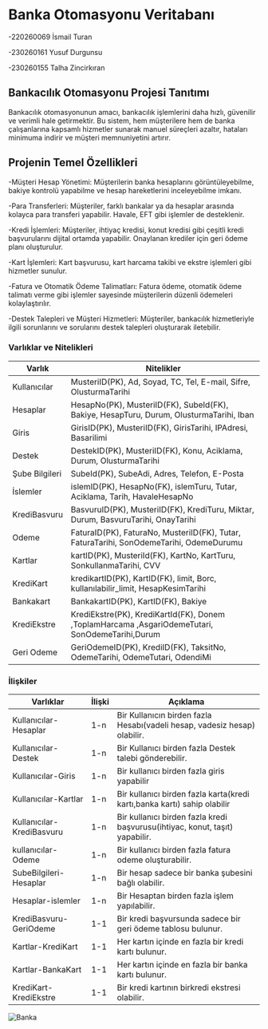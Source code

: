 <h1>Banka Otomasyonu Veritabanı</h1>


-220260069 İsmail Turan

-230260161 Yusuf Durgunsu

-230260155 Talha Zincirkıran




<h2>Bankacılık Otomasyonu Projesi Tanıtımı</h2>



Bankacılık otomasyonunun amacı, bankacılık işlemlerini daha hızlı, güvenilir ve verimli hale getirmektir. 
Bu sistem, hem müşterilere hem de banka çalışanlarına kapsamlı hizmetler sunarak manuel süreçleri azaltır, 
hataları minimuma indirir ve müşteri memnuniyetini artırır.


<h2>Projenin Temel Özellikleri</h2>



-Müşteri Hesap Yönetimi: Müşterilerin banka hesaplarını görüntüleyebilme, bakiye kontrolü yapabilme ve hesap hareketlerini inceleyebilme imkanı.

-Para Transferleri: Müşteriler, farklı bankalar ya da hesaplar arasında kolayca para transferi yapabilir. Havale, EFT gibi işlemler de desteklenir.

-Kredi İşlemleri: Müşteriler, ihtiyaç kredisi, konut kredisi gibi çeşitli kredi başvurularını dijital ortamda yapabilir. Onaylanan krediler için geri ödeme planı oluşturulur.

-Kart İşlemleri: Kart başvurusu, kart harcama takibi ve ekstre işlemleri gibi hizmetler sunulur.

-Fatura ve Otomatik Ödeme Talimatları: Fatura ödeme, otomatik ödeme talimatı verme gibi işlemler sayesinde müşterilerin düzenli ödemeleri kolaylaştırılır.

-Destek Talepleri ve Müşteri Hizmetleri: Müşteriler, bankacılık hizmetleriyle ilgili sorunlarını ve sorularını destek talepleri oluşturarak iletebilir.

<h3>Varlıklar ve Nitelikleri</h3>


| Varlık      | Nitelikler      |
|----------------|----------------|
| Kullanıcılar      | MusteriID(PK), Ad, Soyad, TC, Tel, E-mail, Sifre, OlusturmaTarihi  |
| Hesaplar     |HesapNo(PK), MusteriID(FK), SubeId(FK), Bakiye, HesapTuru, Durum, OlusturmaTarihi, Iban  |
| Giris     | GirisID(PK), MusteriID(FK), GirisTarihi, IPAdresi, Basarilimi      |
| Destek     | DestekID(PK), MusteriID(FK), Konu, Aciklama, Durum, OlusturmaTarihi      |
| Şube Bilgileri     | SubeId(PK), SubeAdi, Adres, Telefon, E-Posta      |
| İslemler      |islemID(PK), HesapNo(FK), islemTuru, Tutar, Aciklama, Tarih, HavaleHesapNo      |
| KrediBasvuru   | BasvuruID(PK), MusteriID(FK), KrediTuru, Miktar, Durum, BasvuruTarihi, OnayTarihi      |
| Odeme     | FaturaID(PK), FaturaNo, MusteriID(FK), Tutar, FaturaTarihi, SonOdemeTarihi, OdemeDurumu      |
| Kartlar      | kartID(PK), MusteriId(FK), KartNo, KartTuru, SonkullanmaTarihi, CVV     |
| KrediKart    | kredikartID(PK), KartID(FK), limit, Borc, kullanılabilir_limit, HesapKesimTarihi  |
| Bankakart    | BankakartID(PK), KartID(FK), Bakiye     |
| KrediEkstre    | KrediEkstre(PK), KrediKartId(FK), Donem ,ToplamHarcama ,AsgariOdemeTutari, SonOdemeTarihi,Durum     |
|Geri Odeme    | GeriOdemeID(PK), KrediID(FK), TaksitNo, OdemeTarihi, OdemeTutari, OdendiMi     |

<h3>İlişkiler</h3>



| Varlıklar      | İlişki       | Açıklama       |
|----------------|----------------|----------------|
| Kullanıcılar-Hesaplar      |  1-n   | Bir Kullanıcın birden fazla Hesabı(vadeli hesap, vadesiz hesap) olabilir.      |
| Kullanıcılar-Destek      | 1-n      | Bir Kullanıcı birden fazla Destek talebi gönderebilir. |
| Kullanıcılar-Giris      | 1-n      | Bir kullanıcı birden fazla giris yapabilir    |
| Kullanıcılar-Kartlar      | 1-n      | Bir kullanıcı birden fazla karta(kredi kartı,banka kartı) sahip olabilir      |
| Kullanıcılar-KrediBasvuru      | 1-n      | Bir kullanıcı birden fazla kredi başvurusu(ihtiyac, konut, taşıt) yapabilir.      |
| kullanıcılar-Odeme     | 1-n      | Bir kullanıcı birden fazla fatura odeme oluşturabilir.     |
| SubeBilgileri-Hesaplar      | 1-n     | Bir hesap sadece bir banka şubesini bağlı olabilir.      |
| Hesaplar-islemler      | 1-n      | Bir Hesaptan birden fazla işlem yapılabilir.     |
| KrediBasvuru-GeriOdeme     | 1-1      | Bir kredi başvursunda sadece bir geri ödeme tablosu bulunur.      |
| Kartlar-KrediKart   |   1-1    | Her kartın içinde en fazla bir kredi kartı bulunur.    |
| Kartlar-BankaKart     | 1-1     | Her kartın içinde en fazla bir banka kartı bulunur.     |
| KrediKart-KrediEkstre     | 1-1      | Bir kredi kartının birkredi ekstresi olabilir.    |







![Banka](https://github.com/user-attachments/assets/7ea445bb-9383-481d-9393-f80f07bcf223)
